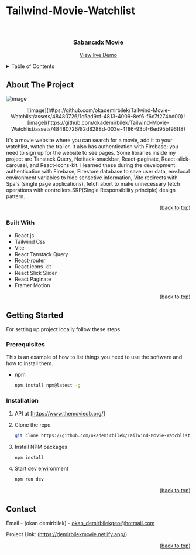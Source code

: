 # Tailwind-Movie-Watchlist

<!-- Improved compatibility of back to top link: See: https://github.com/othneildrew/Best-README-Template/pull/73 -->
<a name="readme-top"></a>

<!-- PROJECT LOGO -->
<br />
<div align="center">
  <h3 align="center">Sabancıdx Movie</h3>

  <p align="center">
    <a href="https://demirbilekmovie.netlify.app/">View live Demo</a>
  </p>
</div>



<!-- TABLE OF CONTENTS -->
<details>
  <summary>Table of Contents</summary>
  <ol>
    <li>
      <a href="#about-the-project">About The Project</a>
      <ul>
        <li><a href="#built-with">Built With</a></li>
      </ul>
    </li>
    <li>
      <a href="#getting-started">Getting Started</a>
      <ul>
        <li><a href="#prerequisites">Prerequisites</a></li>
        <li><a href="#installation">Installation</a></li>
      </ul>
    </li>
    <li><a href="#contact">Contact</a></li>
  </ol>
</details>



<!-- ABOUT THE PROJECT -->
## About The Project

![image](https://github.com/okademirbilek/Sabancidx-Movie/assets/48480726/5441804d-cf53-41f7-addb-9accddc2cb4c)
<div justify="center" align="center">
![image](https://github.com/okademirbilek/Tailwind-Movie-Watchlist/assets/48480726/1c5ad9cf-4813-4009-8ef6-f6c7f274bd00) ![image](https://github.com/okademirbilek/Tailwind-Movie-Watchlist/assets/48480726/82d8288d-003e-4f86-93b1-6ed95bf96ff8)
  
</div>



It's a movie website where you can search for a movie, add it to your watchlist, watch the trailer. It also has authentication with Firebase; you need to sign up for the website to see pages. Some libraries inside my project are Tanstack Query, Notitack-snackbar, React-paginate, React-slick-carousel, and React-icons-kit. I learned these during the development: authentication with Firebase, Firestore database to save user data, env.local environment variables to hide sensetive information, Vite redirects with Spa's (single page applications), fetch abort to make unnecessary fetch operations with controllers.SRP(Single Responsibility principle) design pattern.

<p align="right">(<a href="#readme-top">back to top</a>)</p>



### Built With
* React.js
* Tailwind Css
* Vite
* React Tanstack Query
* React-router
* React icons-kit
* React Slick Slider
* React Paginate
* Framer Motion
  
<p align="right">(<a href="#readme-top">back to top</a>)</p>



<!-- GETTING STARTED -->
## Getting Started

For setting up project locally follow these steps.
 

### Prerequisites

This is an example of how to list things you need to use the software and how to install them.
* npm
  ```sh
  npm install npm@latest -g
  ```

### Installation
1. API at [https://www.themoviedb.org/]
2. Clone the repo
   ```sh
   git clone https://github.com/okademirbilek/Tailwind-Movie-Watchlist.git 
   ```
3. Install NPM packages
   ```sh
   npm install
   ```

4. Start dev environment
   ```sh
   npm run dev
   ```

<p align="right">(<a href="#readme-top">back to top</a>)</p>


<!-- CONTACT -->
## Contact

Email - (okan demirbilek) - okan_demirbilekgeo@hotmail.com

Project Link: (https://demirbilekmovie.netlify.app/)

<p align="right">(<a href="#readme-top">back to top</a>)</p>


